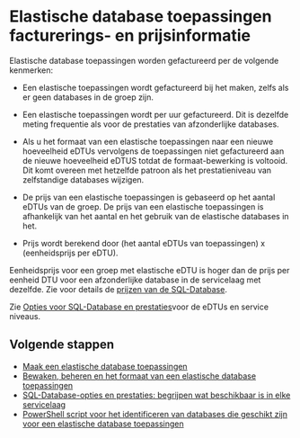 <properties
    pageTitle="SQL-Database elastische groep prijs- prestatieverhouding"
    description="Prijsinformatie voor elastische database van toepassingen."
    services="sql-database"
    documentationCenter=""
    authors="srinia"
    manager="jhubbard"
    editor=""/>

<tags
    ms.service="sql-database"
    ms.devlang="NA"
    ms.date="05/27/2016"
    ms.author="srinia"
    ms.workload="data-management"
    ms.topic="article"
    ms.tgt_pltfrm="NA"/>


# <a name="elastic-database-pool-billing-and-pricing-information"></a>Elastische database toepassingen facturerings- en prijsinformatie

Elastische database toepassingen worden gefactureerd per de volgende kenmerken:

- Een elastische toepassingen wordt gefactureerd bij het maken, zelfs als er geen databases in de groep zijn.
- Een elastische toepassingen wordt per uur gefactureerd. Dit is dezelfde meting frequentie als voor de prestaties van afzonderlijke databases.
- Als u het formaat van een elastische toepassingen naar een nieuwe hoeveelheid eDTUs vervolgens de toepassingen niet gefactureerd aan de nieuwe hoeveelheid eDTUS totdat de formaat-bewerking is voltooid. Dit komt overeen met hetzelfde patroon als het prestatieniveau van zelfstandige databases wijzigen.


- De prijs van een elastische toepassingen is gebaseerd op het aantal eDTUs van de groep. De prijs van een elastische toepassingen is afhankelijk van het aantal en het gebruik van de elastische databases in het.
- Prijs wordt berekend door (het aantal eDTUs van toepassingen) x (eenheidsprijs per eDTU).

Eenheidsprijs voor een groep met elastische eDTU is hoger dan de prijs per eenheid DTU voor een afzonderlijke database in de servicelaag met dezelfde. Zie voor details de [prijzen van de SQL-Database](https://azure.microsoft.com/pricing/details/sql-database/). 


Zie [Opties voor SQL-Database en prestaties](sql-database-service-tiers.md)voor de eDTUs en service niveaus.

## <a name="next-steps"></a>Volgende stappen

- [Maak een elastische database toepassingen](sql-database-elastic-pool-create-portal.md)
- [Bewaken, beheren en het formaat van een elastische database toepassingen](sql-database-elastic-pool-manage-portal.md)
- [SQL-Database-opties en prestaties: begrijpen wat beschikbaar is in elke servicelaag](sql-database-service-tiers.md)
- [PowerShell script voor het identificeren van databases die geschikt zijn voor een elastische database toepassingen](sql-database-elastic-pool-database-assessment-powershell.md)
